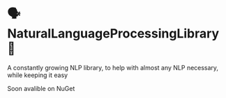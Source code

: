 # 🗣️ NaturalLanguageProcessingLibrary 💬
A constantly growing NLP library, to help with almost any NLP necessary, while keeping it easy


Soon avalible on NuGet
